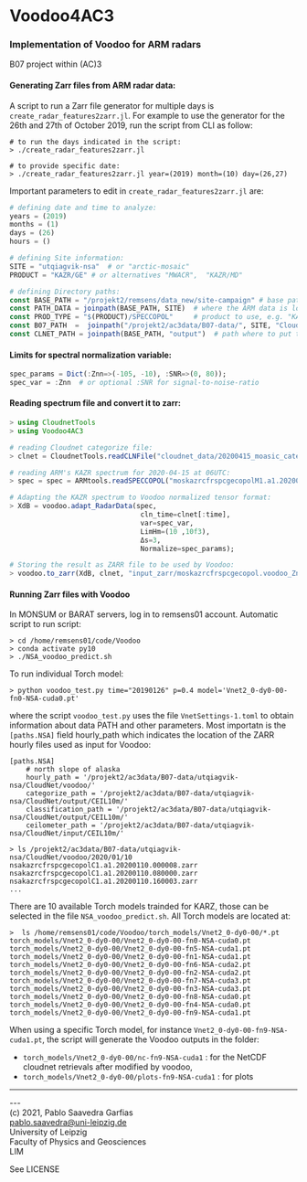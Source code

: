 # Voodoo4AC3
### Implementation of Voodoo for ARM radars
B07 project within (AC)3

#### Generating Zarr files from ARM radar data:
A script to run a Zarr file generator for multiple days is ```create_radar_features2zarr.jl```.
For example to use the generator for the 26th and 27th of October 2019, run the script from CLI as follow:
```
# to run the days indicated in the script:
> ./create_radar_features2zarr.jl

# to provide specific date:
> ./create_radar_features2zarr.jl year=(2019) month=(10) day=(26,27)
```
Important parameters to edit in ```create_radar_features2zarr.jl``` are:
```julia
# defining date and time to analyze:
years = (2019)
months = (1)
days = (26)
hours = ()

# defining Site information:
SITE = "utqiagvik-nsa"  # or "arctic-mosaic" 
PRODUCT = "KAZR/GE" # or alternatives "MWACR",  "KAZR/MD"

# defining Directory paths:
const BASE_PATH = "/projekt2/remsens/data_new/site-campaign" # base path for ARM data
const PATH_DATA = joinpath(BASE_PATH, SITE)  # where the ARM data is located. e.g. "LIM/remsens/utqiagvik-nsa/"
const PROD_TYPE = "$(PRODUCT)/SPECCOPOL"     # product to use, e.g. "KAZR/GE/SPECCOPOL" for General Mode spectrum
const B07_PATH  =  joinpath("/projekt2/ac3data/B07-data/", SITE, "CloudNet")  # path where Clodunet data is located
const CLNET_PATH = joinpath(BASE_PATH, "output")  # path where to put the ouputs.
```
#### Limits for spectral normalization variable:
```julia
spec_params = Dict(:Znn=>(-105, -10), :SNR=>(0, 80));
spec_var = :Znn  # or optional :SNR for signal-to-noise-ratio
```

#### Reading spectrum file and convert it to zarr:
```julia
> using CloudnetTools
> using Voodoo4AC3

# reading Cloudnet categorize file:
> clnet = CloudnetTools.readCLNFile("cloudnet_data/20200415_moasic_categorize.nc");

# reading ARM's KAZR spectrum for 2020-04-15 at 06UTC:
> spec = spec = ARMtools.readSPECCOPOL("moskazrcfrspcgecopolM1.a1.20200415.060005.nc");

# Adapting the KAZR spectrum to Voodoo normalized tensor format:
> XdB = voodoo.adapt_RadarData(spec,
                                cln_time=clnet[:time],
                                var=spec_var,
                                LimHm=(10 ,10f3),
                                Δs=3,
                                Normalize=spec_params);

# Storing the result as ZARR file to be used by Voodoo:
> voodoo.to_zarr(XdB, clnet, "input_zarr/moskazrcfrspcgecopol.voodoo_Znn.20200415.060005.zarr"; var=spec_var)
```



#### Running Zarr files with Voodoo
In MONSUM or BARAT servers, log in to remsens01 account.
Automatic script to run script:
```
> cd /home/remsens01/code/Voodoo
> conda activate py10
> ./NSA_voodoo_predict.sh
```
To run individual Torch model:
```
> python voodoo_test.py time="20190126" p=0.4 model='Vnet2_0-dy0-00-fn0-NSA-cuda0.pt'
```
where the script ```voodoo_test.py``` uses the file ```VnetSettings-1.toml``` to obtain information about data PATH and other parameters.
Most importatn is the ```[paths.NSA]``` field hourly_path which indicates the location of the ZARR hourly files used as input for Voodoo:
```
[paths.NSA]
    # north slope of alaska
    hourly_path = '/projekt2/ac3data/B07-data/utqiagvik-nsa/CloudNet/voodoo/'
    categorize_path = '/projekt2/ac3data/B07-data/utqiagvik-nsa/CloudNet/output/CEIL10m/'
    classification_path = '/projekt2/ac3data/B07-data/utqiagvik-nsa/CloudNet/output/CEIL10m/'
    ceilometer_path = '/projekt2/ac3data/B07-data/utqiagvik-nsa/CloudNet/input/CEIL10m/'

> ls /projekt2/ac3data/B07-data/utqiagvik-nsa/CloudNet/voodoo/2020/01/10
nsakazrcfrspcgecopolC1.a1.20200110.000008.zarr
nsakazrcfrspcgecopolC1.a1.20200110.080000.zarr
nsakazrcfrspcgecopolC1.a1.20200110.160003.zarr
...
```

There are 10 available Torch models trainded for KARZ, those can be selected in the file ```NSA_voodoo_predict.sh```. All Torch models are located at:
```
>  ls /home/remsens01/code/Voodoo/torch_models/Vnet2_0-dy0-00/*.pt
torch_models/Vnet2_0-dy0-00/Vnet2_0-dy0-00-fn0-NSA-cuda0.pt  torch_models/Vnet2_0-dy0-00/Vnet2_0-dy0-00-fn5-NSA-cuda1.pt
torch_models/Vnet2_0-dy0-00/Vnet2_0-dy0-00-fn1-NSA-cuda1.pt  torch_models/Vnet2_0-dy0-00/Vnet2_0-dy0-00-fn6-NSA-cuda2.pt
torch_models/Vnet2_0-dy0-00/Vnet2_0-dy0-00-fn2-NSA-cuda2.pt  torch_models/Vnet2_0-dy0-00/Vnet2_0-dy0-00-fn7-NSA-cuda3.pt
torch_models/Vnet2_0-dy0-00/Vnet2_0-dy0-00-fn3-NSA-cuda3.pt  torch_models/Vnet2_0-dy0-00/Vnet2_0-dy0-00-fn8-NSA-cuda0.pt
torch_models/Vnet2_0-dy0-00/Vnet2_0-dy0-00-fn4-NSA-cuda0.pt  torch_models/Vnet2_0-dy0-00/Vnet2_0-dy0-00-fn9-NSA-cuda1.pt
```
When using a specific Torch model, for instance ```Vnet2_0-dy0-00-fn9-NSA-cuda1.pt```, the script will generate the Voodoo outputs in the folder:
* ```torch_models/Vnet2_0-dy0-00/nc-fn9-NSA-cuda1```         : for the NetCDF cloudnet retrievals after modified by voodoo,
* ```torch_models/Vnet2_0-dy0-00/plots-fn9-NSA-cuda1```      : for plots

------

---<br>
(c) 2021, Pablo Saavedra Garfias<br>
pablo.saavedra@uni-leipzig.de <br>
University of Leipzig<br>
Faculty of Physics and Geosciences <br>
LIM <br>

See LICENSE
